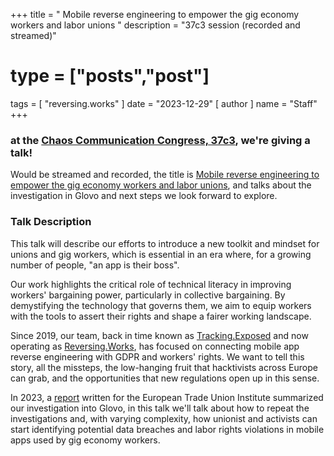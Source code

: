 +++
title = " Mobile reverse engineering to empower the gig economy workers and labor unions "
description = "37c3 session (recorded and streamed)"
# type = ["posts","post"]
tags = [
  "reversing.works"
]
date = "2023-12-29"
[ author ]
  name = "Staff"
+++

### at the [Chaos Communication Congress, 37c3](https://en.wikipedia.org/wiki/Chaos_Communication_Congress), we're giving a talk!

Would be streamed and recorded, the title is [Mobile reverse engineering to empower the gig economy workers and labor unions](https://events.ccc.de/congress/2023/hub/en/event/mobile_reverse_engineering_to_empower_the_gig_economy_workers_and_labor_unions/), and talks about the investigation in Glovo and next steps we look forward to explore.

### Talk Description

This talk will describe our efforts to introduce a new toolkit and mindset for unions and gig workers, which is essential in an era where, for a growing number of people, "an app is their boss".

Our work highlights the critical role of technical literacy in improving workers' bargaining power, particularly in collective bargaining. By demystifying the technology that governs them, we aim to equip workers with the tools to assert their rights and shape a fairer working landscape.

Since 2019, our team, back in time known as [Tracking.Exposed](https://tracking.exposed) and now operating as [Reversing.Works](https://reversing.works), has focused on connecting mobile app reverse engineering with GDPR and workers' rights. We want to tell this story, all the missteps, the low-hanging fruit that hacktivists across Europe can grab, and the opportunities that new regulations open up in this sense.

In 2023, a [report](/posts/2023/10/report-exercising-workers-rights-in-algorithmic-management-systems/) written for the European Trade Union Institute summarized our investigation into Glovo, in this talk we'll talk about how to repeat the investigations and, with varying complexity, how unionist and activists can start identifying potential data breaches and labor rights violations in mobile apps used by gig economy workers.
